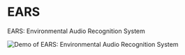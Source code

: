 # EARS
EARS: Environmental Audio Recognition System

![Demo of EARS: Environmental Audio Recognition System](https://github.com/karoldvl/EARS/raw/master/EARS-demo.gif)